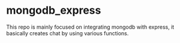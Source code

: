 # mongodb_express
This repo is mainly focused on integrating mongodb with express, it basically creates chat by using various functions.
